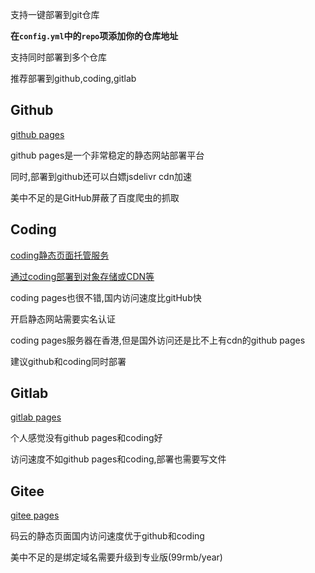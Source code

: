 支持一键部署到git仓库

**在`config.yml`中的`repo`项添加你的仓库地址**

支持同时部署到多个仓库

推荐部署到github,coding,gitlab

## Github

[github pages](https://pages.github.com/)

github pages是一个非常稳定的静态网站部署平台

同时,部署到github还可以白嫖jsdelivr cdn加速

美中不足的是GitHub屏蔽了百度爬虫的抓取

## Coding

[coding静态页面托管服务](https://help.coding.net/docs/devops/cd/static-website.html)

[通过coding部署到对象存储或CDN等](https://help.coding.net/docs/cd/static-website-paas.html)

coding pages也很不错,国内访问速度比gitHub快

开启静态网站需要实名认证

coding pages服务器在香港,但是国外访问还是比不上有cdn的github pages

建议github和coding同时部署

## Gitlab

[gitlab pages](https://docs.gitlab.com/ee/user/project/pages/)

个人感觉没有github pages和coding好

访问速度不如github pages和coding,部署也需要写文件

## Gitee

[gitee pages](https://gitee.com/help/articles/4136)

码云的静态页面国内访问速度优于github和coding

美中不足的是绑定域名需要升级到专业版(99rmb/year)
